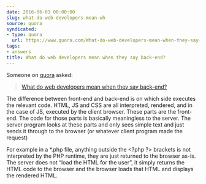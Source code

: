 ```yaml
---
date: 2016-06-03 00:00:00
slug: what-do-web-developers-mean-wh
source: quora
syndicated:
- type: quora
  url: https://www.quora.com/What-do-web-developers-mean-when-they-say-back-end/answer/Roy-Tang
tags:
- answers
title: What do web developers mean when they say back-end?
---
```


Someone on [quora](https://quora.com) asked:

> [What do web developers mean when they say back-end?](https://www.quora.com/What-do-web-developers-mean-when-they-say-back-end/answer/Roy-Tang)


The difference between front-end and back-end is on which side executes the relevant code. HTML, JS and CSS are all interpreted, rendered, and in the case of JS, executed by the client browser. These parts are the front-end. The code for those parts is basically meaningless to the server. The server program looks at these parts and only sees simple text and just sends it through to the browser (or whatever client program made the request)

For example in a *.php file, anything outside the &lt;?php ?&gt; brackets is not interpreted by the PHP runtime, they are just returned to the browser as-is. The server does not “load the HTML for the user”, it simply returns the HTML code to the browser and the browser loads that HTML and displays the rendered HTML.